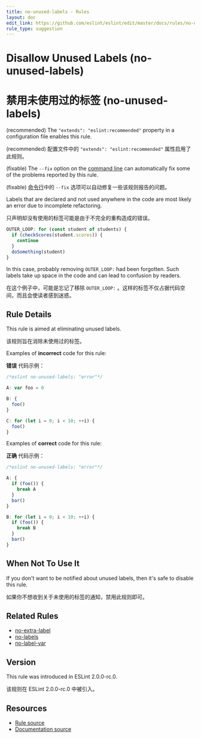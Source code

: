 ```yaml
---
title: no-unused-labels - Rules
layout: doc
edit_link: https://github.com/eslint/eslint/edit/master/docs/rules/no-unused-labels.md
rule_type: suggestion
---
```


<!-- Note: No pull requests accepted for this file. See README.md in the root directory for details. -->

# Disallow Unused Labels (no-unused-labels)

# 禁用未使用过的标签 (no-unused-labels)

(recommended) The `"extends": "eslint:recommended"` property in a configuration file enables this rule.

(recommended) 配置文件中的 `"extends": "eslint:recommended"` 属性启用了此规则。

(fixable) The `--fix` option on the [command line](../user-guide/command-line-interface#fixing-problems) can automatically fix some of the problems reported by this rule.

(fixable) [命令行](../user-guide/command-line-interface#fixing-problems)中的 `--fix` 选项可以自动修复一些该规则报告的问题。

Labels that are declared and not used anywhere in the code are most likely an error due to incomplete refactoring.

只声明却没有使用的标签可能是由于不完全的重构造成的错误。

```js
OUTER_LOOP: for (const student of students) {
  if (checkScores(student.scores)) {
    continue
  }
  doSomething(student)
}
```

In this case, probably removing `OUTER_LOOP:` had been forgotten.
Such labels take up space in the code and can lead to confusion by readers.

在这个例子中，可能是忘记了移除 `OUTER_LOOP:` 。这样的标签不仅占据代码空间，而且会使读者感到迷惑。

## Rule Details

This rule is aimed at eliminating unused labels.

该规则旨在消除未使用过的标签。

Examples of **incorrect** code for this rule:

**错误** 代码示例：

```js
/*eslint no-unused-labels: "error"*/

A: var foo = 0

B: {
  foo()
}

C: for (let i = 0; i < 10; ++i) {
  foo()
}
```

Examples of **correct** code for this rule:

**正确** 代码示例：

```js
/*eslint no-unused-labels: "error"*/

A: {
  if (foo()) {
    break A
  }
  bar()
}

B: for (let i = 0; i < 10; ++i) {
  if (foo()) {
    break B
  }
  bar()
}
```

## When Not To Use It

If you don't want to be notified about unused labels, then it's safe to disable this rule.

如果你不想收到关于未使用的标签的通知，禁用此规则即可。

## Related Rules

- [no-extra-label](https://cn.eslint.org/docs/rules/no-extra-label)
- [no-labels](https://cn.eslint.org/docs/rules/no-labels)
- [no-label-var](https://cn.eslint.org/docs/rules/no-label-var)

## Version

This rule was introduced in ESLint 2.0.0-rc.0.

该规则在 ESLint 2.0.0-rc.0 中被引入。

## Resources

- [Rule source](https://github.com/eslint/eslint/tree/master/lib/rules/no-unused-labels.js)
- [Documentation source](https://github.com/eslint/eslint/tree/master/docs/rules/no-unused-labels.md)

